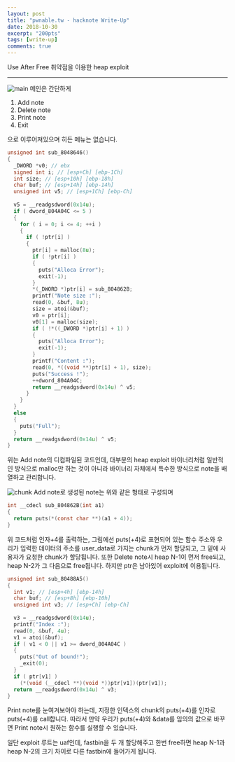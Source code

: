 ```yaml
---
layout: post
title: "pwnable.tw - hacknote Write-Up"
date: 2018-10-30
excerpt: "200pts"
tags: [write-up]
comments: true
---
```

Use After Free 취약점을 이용한 heap exploit
* * *
![main](https://t1.daumcdn.net/cfile/tistory/99A1D3345BC8899029)
메인은 간단하게
1. Add note
2. Delete note
3. Print note
4. Exit

으로 이루어져있으며 히든 메뉴는 없습니다.
```c
unsigned int sub_8048646()
{
  _DWORD *v0; // ebx
  signed int i; // [esp+Ch] [ebp-1Ch]
  int size; // [esp+10h] [ebp-18h]
  char buf; // [esp+14h] [ebp-14h]
  unsigned int v5; // [esp+1Ch] [ebp-Ch]
 
  v5 = __readgsdword(0x14u);
  if ( dword_804A04C <= 5 )
  {
    for ( i = 0; i <= 4; ++i )
    {
      if ( !ptr[i] )
      {
        ptr[i] = malloc(8u);
        if ( !ptr[i] )
        {
          puts("Alloca Error");
          exit(-1);
        }
        *(_DWORD *)ptr[i] = sub_804862B;
        printf("Note size :");
        read(0, &buf, 8u);
        size = atoi(&buf);
        v0 = ptr[i];
        v0[1] = malloc(size);
        if ( !*((_DWORD *)ptr[i] + 1) )
        {
          puts("Alloca Error");
          exit(-1);
        }
        printf("Content :");
        read(0, *((void **)ptr[i] + 1), size);
        puts("Success !");
        ++dword_804A04C;
        return __readgsdword(0x14u) ^ v5;
      }
    }
  }
  else
  {
    puts("Full");
  }
  return __readgsdword(0x14u) ^ v5;
}
```
위는 Add note의 디컴파일된 코드인데, 대부분의 heap exploit 바이너리처럼 일반적인 방식으로 malloc만 하는 것이 아니라
바이너리 자체에서 특수한 방식으로 note을 배열하고 관리합니다.

![chunk](https://t1.daumcdn.net/cfile/tistory/99C6A23D5BC88BF702)
Add note로 생성된 note는 위와 같은 형태로 구성되며

```c
int __cdecl sub_804862B(int a1)
{
  return puts(*(const char **)(a1 + 4));
}
```
위 코드처럼 인자+4를 출력하는, 그림에선 puts(+4)로 표현되어 있는 함수 주소와 우리가 입력한 데이터의 주소를 user_data로 가지는
chunk가 먼저 할당되고, 그 밑에 사용자가 요청한 chunk가 할당됩니다.
또한 Delete note시 heap N-1이 먼저 free되고, heap N-2가 그 다음으로 free됩니다. 하지만 ptr은 남아있어 exploit에 이용됩니다.

```c
unsigned int sub_80488A5()
{
  int v1; // [esp+4h] [ebp-14h]
  char buf; // [esp+8h] [ebp-10h]
  unsigned int v3; // [esp+Ch] [ebp-Ch]
 
  v3 = __readgsdword(0x14u);
  printf("Index :");
  read(0, &buf, 4u);
  v1 = atoi(&buf);
  if ( v1 < 0 || v1 >= dword_804A04C )
  {
    puts("Out of bound!");
    _exit(0);
  }
  if ( ptr[v1] )
    (*(void (__cdecl **)(void *))ptr[v1])(ptr[v1]);
  return __readgsdword(0x14u) ^ v3;
}
```
Print note를 눈여겨보아야 하는데, 지정한 인덱스의 chunk의 puts(+4)를 인자로 puts(+4)를 call합니다.
따라서 만약 우리가 puts(+4)와 &data를 임의의 값으로 바꾸면 Print note시 원하는 함수를 실행할 수 있습니다.

일단 exploit 루트는 uaf인데, fastbin을 두 개 할당해주고 한번 free하면 heap N-1과 heap N-2의 크기 차이로 다른 fastbin에 들어가게 됩니다.



